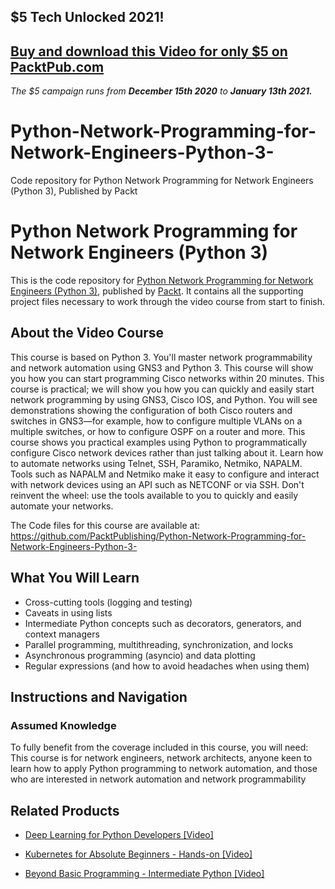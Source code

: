 ## $5 Tech Unlocked 2021!
[Buy and download this Video for only $5 on PacktPub.com](https://www.packtpub.com/product/python-network-programming-for-network-engineers-python-3-video/9781838551957)
-----
*The $5 campaign         runs from __December 15th 2020__ to __January 13th 2021.__*

# Python-Network-Programming-for-Network-Engineers-Python-3-
Code repository for Python Network Programming for Network Engineers (Python 3), Published by Packt
# Python Network Programming for Network Engineers (Python 3)
This is the code repository for [Python Network Programming for Network Engineers (Python 3)](https://www.packtpub.com/big-data-and-business-intelligence/beyond-basic-programming-intermediate-python-video?utm_source=github&utm_medium=repository&utm_campaign=9781838559458), published by [Packt](https://www.packtpub.com/?utm_source=github). It contains all the supporting project files necessary to work through the video course from start to finish.
## About the Video Course
This course is based on Python 3. You'll master network programmability and network automation using GNS3 and Python 3. This course will show you how you can start programming Cisco networks within 20 minutes. This course is practical; we will show you how you can quickly and easily start network programming by using GNS3, Cisco IOS, and Python. You will see demonstrations showing the configuration of both Cisco routers and switches in GNS3—for example, how to configure multiple VLANs on a multiple switches, or how to configure OSPF on a router and more. This course shows you practical examples using Python to programmatically configure Cisco network devices rather than just talking about it. Learn how to automate networks using Telnet, SSH, Paramiko, Netmiko, NAPALM. Tools such as NAPALM and Netmiko make it easy to configure and interact with network devices using an API such as NETCONF or via SSH. Don't reinvent the wheel: use the tools available to you to quickly and easily automate your networks.

The Code files for this course are available at: https://github.com/PacktPublishing/Python-Network-Programming-for-Network-Engineers-Python-3-

<H2>What You Will Learn</H2>
<DIV class=book-info-will-learn-text>
<UL>
<LI>Cross-cutting tools (logging and testing) 
<LI>Caveats in using lists&nbsp; 
<LI>Intermediate Python concepts such as decorators, generators, and context managers 
<LI>Parallel programming, multithreading, synchronization, and locks&nbsp; 
<LI>Asynchronous programming (asyncio) and data plotting&nbsp; 
<LI>Regular expressions (and how to avoid headaches when using them) </LI></UL></DIV>

## Instructions and Navigation
### Assumed Knowledge
To fully benefit from the coverage included in this course, you will need:<br/>
This course is for network engineers, network architects, anyone keen to learn how to apply Python programming to network automation, and those who are interested in network automation and network programmability

   

## Related Products
* [Deep Learning for Python Developers [Video]](https://www.packtpub.com/big-data-and-business-intelligence/beyond-basic-programming-intermediate-python-video?utm_source=github&utm_medium=repository&utm_campaign=9781838559458)

* [Kubernetes for Absolute Beginners - Hands-on [Video]](https://www.packtpub.com/big-data-and-business-intelligence/beyond-basic-programming-intermediate-python-video?utm_source=github&utm_medium=repository&utm_campaign=9781838559458)

* [Beyond Basic Programming - Intermediate Python [Video]](https://www.packtpub.com/big-data-and-business-intelligence/beyond-basic-programming-intermediate-python-video?utm_source=github&utm_medium=repository&utm_campaign=9781838559458)

